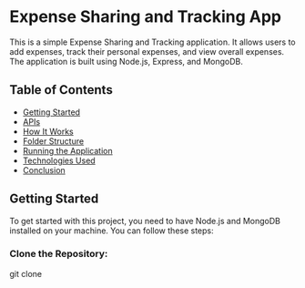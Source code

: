 # Expense Sharing and Tracking App

This is a simple Expense Sharing and Tracking application. It allows users to add expenses, track their personal expenses, and view overall expenses. The application is built using Node.js, Express, and MongoDB.

## Table of Contents
- [Getting Started](#getting-started)
- [APIs](#apis)
- [How It Works](#how-it-works)
- [Folder Structure](#folder-structure)
- [Running the Application](#running-the-application)
- [Technologies Used](#technologies-used)
- [Conclusion](#conclusion)

## Getting Started

To get started with this project, you need to have Node.js and MongoDB installed on your machine. You can follow these steps:

### Clone the Repository:
git clone <repository-url>


